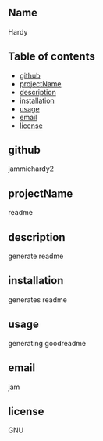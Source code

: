 
## Name
  Hardy
## Table of contents
* [github](#github)
* [projectName](#projectName)
* [description](#description)
* [installation](#installation)
* [usage](#usage)
* [email](#email)
* [license](#license)
## github
jammiehardy2

## projectName
readme

## description
generate readme

## installation
generates readme

## usage
generating goodreadme

## email
jam

## license
GNU